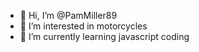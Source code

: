 - 👋 Hi, I’m @PamMiller89
- 👀 I’m interested in motorcycles
- 🌱 I’m currently learning javascript coding

<!---
PamMiller89/PamMiller89 is a ✨ special ✨ repository because its `README.md` (this file) appears on your GitHub profile.
You can click the Preview link to take a look at your changes.
--->
